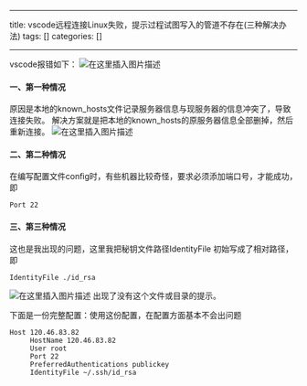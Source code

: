 
--- 
title:  vscode远程连接Linux失败，提示过程试图写入的管道不存在(三种解决办法) 
tags: []
categories: [] 

---
vscode报错如下： <img src="https://img-blog.csdnimg.cn/225b8322072e4808b067202ce8bd9f6b.png" alt="在这里插入图片描述">

#### 一、第一种情况

原因是本地的known_hosts文件记录服务器信息与现服务器的信息冲突了，导致连接失败。 解决方案就是把本地的known_hosts的原服务器信息全部删掉，然后重新连接。 <img src="https://img-blog.csdnimg.cn/1e6674fc4ea2409fbb62fea69dae9c05.png" alt="在这里插入图片描述">

#### 二、第二种情况

在编写配置文件config时，有些机器比较奇怪，要求必须添加端口号，才能成功，即

```
Port 22

```

#### 三、第三种情况

这也是我出现的问题，这里我把秘钥文件路径IdentityFile 初始写成了相对路径，即

```
IdentityFile ./id_rsa

```

<img src="https://img-blog.csdnimg.cn/225b8322072e4808b067202ce8bd9f6b.png" alt="在这里插入图片描述"> 出现了没有这个文件或目录的提示。

下面是一份完整配置：使用这份配置，在配置方面基本不会出问题

```
Host 120.46.83.82
     HostName 120.46.83.82
     User root
     Port 22
     PreferredAuthentications publickey
     IdentityFile ~/.ssh/id_rsa

```
